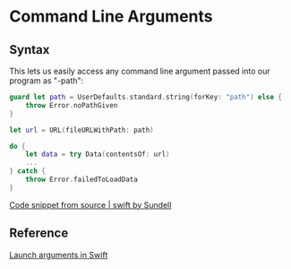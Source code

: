 
# Command Line Arguments

## Syntax

This lets us easily access any command line argument passed into our program as "-path":

```swift
guard let path = UserDefaults.standard.string(forKey: "path") else {
    throw Error.noPathGiven
}

let url = URL(fileURLWithPath: path)

do {
    let data = try Data(contentsOf: url)
    ...
} catch {
    throw Error.failedToLoadData
}
```

[Code snippet from source | swift by Sundell](https://www.swiftbysundell.com/articles/working-with-files-and-folders-in-swift/)

## Reference

[Launch arguments in Swift](https://www.swiftbysundell.com/articles/launch-arguments-in-swift)